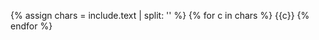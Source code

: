 {% assign chars = include.text | split: '' %}
{% for c in chars %}
  <span style="
  color: rgb(
  {% include random.md min=150 max=255 %}, 
  {% include random.md min=150 max=255 %}, 
  {% include random.md min=150 max=255 %})">
  {{c}}
  </span>
{% endfor %}
